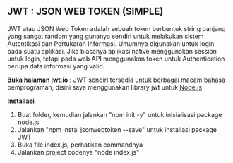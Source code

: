 ## JWT : JSON WEB TOKEN (SIMPLE)
JWT atau JSON Web Token adalah sebuah token berbentuk string panjang yang sangat random yang gunanya sendiri untuk melakukan sistem Autentikasi dan Pertukaran Informasi. Umumnya digunakan untuk login pada suatu aplikasi. Jika biasanya aplikasi native menggunakan session untuk login, tetapi pada web API menggunakan token untuk Authentication berupa data informasi yang valid.

**[Buka halaman jwt.io](https://jwt.io/)** : JWT sendiri tersedia untuk berbagai macam bahasa pemprograman, disini saya menggunakan library jwt untuk [Node.js](https://github.com/auth0/node-jsonwebtoken)

**Installasi** 
1. Buat folder, kemudian jalankan "npm init -y" untuk inisialisasi package node.js
2. Jalankan "npm instal jsonwebtoken --save" untuk installasi package JWT
3. Buka file index.js, perhatikan commandnya
4. Jalankan project codenya "node index.js"
